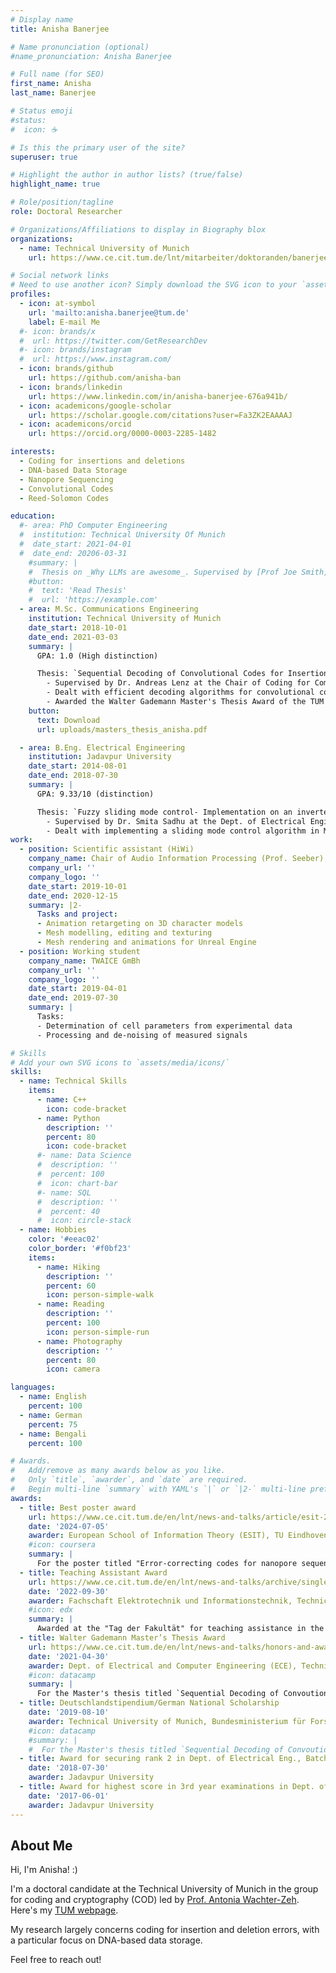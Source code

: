 ```yaml
---
# Display name
title: Anisha Banerjee

# Name pronunciation (optional)
#name_pronunciation: Anisha Banerjee

# Full name (for SEO)
first_name: Anisha
last_name: Banerjee

# Status emoji
#status:
#  icon: ☕️

# Is this the primary user of the site?
superuser: true

# Highlight the author in author lists? (true/false)
highlight_name: true

# Role/position/tagline
role: Doctoral Researcher

# Organizations/Affiliations to display in Biography blox
organizations:
  - name: Technical University of Munich
    url: https://www.ce.cit.tum.de/lnt/mitarbeiter/doktoranden/banerjee/

# Social network links
# Need to use another icon? Simply download the SVG icon to your `assets/media/icons/` folder.
profiles:
  - icon: at-symbol
    url: 'mailto:anisha.banerjee@tum.de'
    label: E-mail Me
  #- icon: brands/x
  #  url: https://twitter.com/GetResearchDev
  #- icon: brands/instagram
  #  url: https://www.instagram.com/
  - icon: brands/github
    url: https://github.com/anisha-ban
  - icon: brands/linkedin
    url: https://www.linkedin.com/in/anisha-banerjee-676a941b/
  - icon: academicons/google-scholar
    url: https://scholar.google.com/citations?user=Fa3ZK2EAAAAJ
  - icon: academicons/orcid
    url: https://orcid.org/0000-0003-2285-1482

interests:
  - Coding for insertions and deletions
  - DNA-based Data Storage
  - Nanopore Sequencing
  - Convolutional Codes
  - Reed-Solomon Codes

education:
  #- area: PhD Computer Engineering
  #  institution: Technical University Of Munich
  #  date_start: 2021-04-01
  #  date_end: 20206-03-31
    #summary: |
    #  Thesis on _Why LLMs are awesome_. Supervised by [Prof Joe Smith](https://example.com). Presented papers at 5 IEEE conferences with the contributions being published in 2 Springer journals.
    #button:
    #  text: 'Read Thesis'
    #  url: 'https://example.com'
  - area: M.Sc. Communications Engineering
    institution: Technical University of Munich
    date_start: 2018-10-01
    date_end: 2021-03-03
    summary: |
      GPA: 1.0 (High distinction)

      Thesis: `Sequential Decoding of Convolutional Codes for Insertion/Deletion Channels`
        - Supervised by Dr. Andreas Lenz at the Chair of Coding for Communications and Data Storage (Prof. Dr.-Ing. Antonia Wachter-Zeh)
        - Dealt with efficient decoding algorithms for convolutional codes to correct insertion & deletion errors. We derived a new decoding metric to facilitate the implementation of sequential decoders for insertion/deletion channels and compared a sequential Fano decoder with a Viterbi approach.
        - Awarded the Walter Gademann Master's Thesis Award of the TUM Department of Electrical and Computer Engineering (ECE)
    button:
      text: Download
      url: uploads/masters_thesis_anisha.pdf

  - area: B.Eng. Electrical Engineering
    institution: Jadavpur University
    date_start: 2014-08-01
    date_end: 2018-07-30
    summary: |
      GPA: 9.33/10 (distinction)

      Thesis: `Fuzzy sliding mode control- Implementation on an inverted pendulum on a cart system`
        - Supervised by Dr. Smita Sadhu at the Dept. of Electrical Engineering
        - Dealt with implementing a sliding mode control algorithm in MATLAB, that accepts fuzzy inputs to tackle the problem of an inverted pendulum on a cart system.
work:
  - position: Scientific assistant (HiWi)
    company_name: Chair of Audio Information Processing (Prof. Seeber), Technical University of Munich
    company_url: ''
    company_logo: ''
    date_start: 2019-10-01
    date_end: 2020-12-15
    summary: |2-
      Tasks and project:
      - Animation retargeting on 3D character models
      - Mesh modelling, editing and texturing
      - Mesh rendering and animations for Unreal Engine
  - position: Working student
    company_name: TWAICE GmBh
    company_url: ''
    company_logo: ''
    date_start: 2019-04-01
    date_end: 2019-07-30
    summary: |
      Tasks:
      - Determination of cell parameters from experimental data
      - Processing and de-noising of measured signals

# Skills
# Add your own SVG icons to `assets/media/icons/`
skills:
  - name: Technical Skills
    items:
      - name: C++
        icon: code-bracket
      - name: Python
        description: ''
        percent: 80
        icon: code-bracket
      #- name: Data Science
      #  description: ''
      #  percent: 100
      #  icon: chart-bar
      #- name: SQL
      #  description: ''
      #  percent: 40
      #  icon: circle-stack
  - name: Hobbies
    color: '#eeac02'
    color_border: '#f0bf23'
    items:
      - name: Hiking
        description: ''
        percent: 60
        icon: person-simple-walk
      - name: Reading
        description: ''
        percent: 100
        icon: person-simple-run
      - name: Photography
        description: ''
        percent: 80
        icon: camera

languages:
  - name: English
    percent: 100
  - name: German
    percent: 75
  - name: Bengali
    percent: 100

# Awards.
#   Add/remove as many awards below as you like.
#   Only `title`, `awarder`, and `date` are required.
#   Begin multi-line `summary` with YAML's `|` or `|2-` multi-line prefix and indent 2 spaces below.
awards:
  - title: Best poster award
    url: https://www.ce.cit.tum.de/en/lnt/news-and-talks/article/esit-2024-best-poster-award-for-anisha-banerjee-and-alex-jaeger/
    date: '2024-07-05'
    awarder: European School of Information Theory (ESIT), TU Eindhoven
    #icon: coursera
    summary: |
      For the poster titled "Error-correcting codes for nanopore sequencing" based on our [TIT paper](https://ieeexplore.ieee.org/document/10478160).
  - title: Teaching Assistant Award
    url: https://www.ce.cit.tum.de/en/lnt/news-and-talks/archive/single-view-archive/article/teaching-award-for-anisha-banerjee-and-lukas-holzbaur/
    date: '2022-09-30'
    awarder: Fachschaft Elektrotechnik und Informationstechnik, Technical University of Munich
    #icon: edx
    summary: |
      Awarded at the "Tag der Fakultät" for teaching assistance in the course Channel Coding (WS21/22)
  - title: Walter Gademann Master’s Thesis Award
    url: https://www.ce.cit.tum.de/en/lnt/news-and-talks/honors-and-awards/single-view-awards/article/walter-gademann-award-for-anisha-banerjee/
    date: '2021-04-30'
    awarder: Dept. of Electrical and Computer Engineering (ECE), Technical University of Munich
    #icon: datacamp
    summary: |
      For the Master's thesis titled `Sequential Decoding of Convoutional Codes for Insertion/Deletion Channels`.
  - title: Deutschlandstipendium/German National Scholarship
    date: '2019-08-10'
    awarder: Technical University of Munich, Bundesministerium für Forschung, Technologie und Raumfahrt
    #icon: datacamp
    #summary: |
    #  For the Master's thesis titled `Sequential Decoding of Convoutional Codes for Insertion/Deletion Channels`.
  - title: Award for securing rank 2 in Dept. of Electrical Eng., Batch of '18
    date: '2018-07-30'
    awarder: Jadavpur University
  - title: Award for highest score in 3rd year examinations in Dept. of Electrical Eng.
    date: '2017-06-01'
    awarder: Jadavpur University
---
```


## About Me

Hi, I'm Anisha! :)

I'm a doctoral candidate at the Technical University of Munich in the group for coding and cryptography (COD) led by [Prof. Antonia Wachter-Zeh](https://www.ce.cit.tum.de/lnt/people/professors/wachter-zeh/). Here's my [TUM webpage](https://www.ce.cit.tum.de/lnt/mitarbeiter/doktoranden/banerjee/).

My research largely concerns coding for insertion and deletion errors, with a particular focus on DNA-based data storage.

Feel free to reach out!

